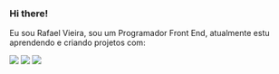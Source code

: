 ### Hi there!
Eu sou Rafael Vieira, sou um Programador Front End, atualmente estu aprendendo e criando projetos com:

<IMG SRC="https://img.shields.io/badge/HTML5-E34F26?style=for-the-badge&logo=html5&logoColor=white">
<IMG SRC="https://img.shields.io/badge/CSS3-1572B6?style=for-the-badge&logo=css3&logoColor=white">
<IMG SRC="https://img.shields.io/badge/LinkedIn-0077B5?style=for-the-badge&logo=linkedin&logoColor=white"><a href="a href="https://www.linkedin.com/in/rafael-vieira-de-miranda-9792a068/></a>
